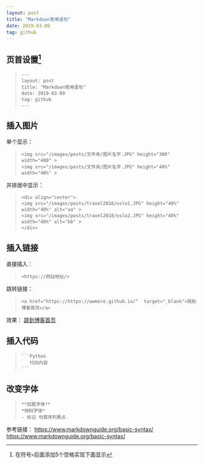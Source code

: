 ```yaml
---
layout: post
title: "Markdown常用语句"
date: 2019-03-09
tag: github
---
```



## 页首设置[^1]

>     ---
>     layout: post
>     title: "Markdown常用语句"
>     date: 2019-03-09
>     tag: github
>     ---
[^1]: 在符号`>`后面添加5个空格实现下面显示

## 插入图片

单个显示：
>     <img src="/images/posts/文件夹/图片名字.JPG" height="300" width="400" > 
>     <img src="/images/posts/文件夹/图片名字.JPG" height="40%" width="40%" >

并排居中显示：
>     <div align="center">
>     <img src="/images/posts/travel2018/oslo1.JPG" height="40%" width="40%" alt="aa" >
>     <img src="/images/posts/travel2018/oslo2.JPG" height="40%" width="40%" alt="bb" >
>     </div>


## 插入链接

直接插入：
>     <https://网站地址/>

跳转链接：
>     <a href="https://https://wwmore.github.io/"  target="_blank">跳到博客首页</a>

效果： <a href="https://https://wwmore.github.io/"  target="_blank">跳到博客首页</a>

## 插入代码

>     ```Python
>        代码内容
>     ```

## 改变字体
>     **加粗字体**
>     *倾斜字体*
>     - 标记 句首序列黑点



参考链接： 
<https://www.markdownguide.org/basic-syntax/>
<https://www.markdownguide.org/basic-syntax/>
